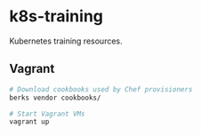 # k8s-training

Kubernetes training resources.

## Vagrant

```sh
# Download cookbooks used by Chef provisioners
berks vendor cookbooks/

# Start Vagrant VMs
vagrant up
```
